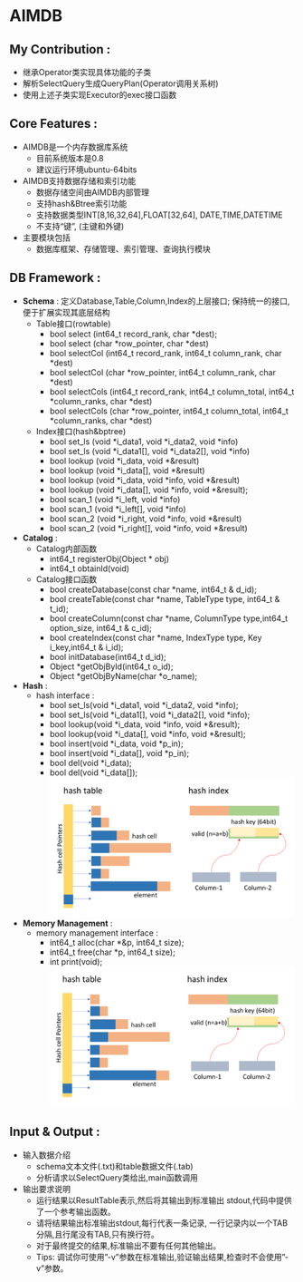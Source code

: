 # AIMDB

## My Contribution :

* 继承Operator类实现具体功能的子类
* 解析SelectQuery生成QueryPlan(Operator调用关系树)
* 使用上述子类实现Executor的exec接口函数

## Core Features :

* AIMDB是一个内存数据库系统
    * 目前系统版本是0.8
    * 建议运行环境ubuntu-64bits
* AIMDB支持数据存储和索引功能
    * 数据存储空间由AIMDB内部管理
    * 支持hash&Btree索引功能
    * 支持数据类型INT[8,16,32,64],FLOAT[32,64], DATE,TIME,DATETIME
    * 不支持“键”, (主键和外键)
* 主要模块包括
    * 数据库框架、存储管理、索引管理、查询执行模块


## DB Framework :

* **Schema** : 定义Database,Table,Column,Index的上层接口; 保持统一的接口,便于扩展实现其底层结构
    * Table接口(rowtable)
        * bool select (int64_t record_rank, char *dest);
        * bool select (char *row_pointer, char *dest)
        * bool selectCol (int64_t record_rank, int64_t
        column_rank, char *dest)
        * bool selectCol (char *row_pointer, int64_t
        column_rank, char *dest)
        * bool selectCols (int64_t record_rank, int64_t
        column_total, int64_t *column_ranks, char *dest)
        * bool selectCols (char *row_pointer, int64_t
        column_total, int64_t *column_ranks, char *dest)
    * Index接口(hash&bptree)
        * bool set_ls (void *i_data1, void *i_data2, void *info)
        * bool set_ls (void *i_data1[], void *i_data2[], void *info)
        * bool lookup (void *i_data, void *&result)
        * bool lookup (void *i_data[], void *&result)
        * bool lookup (void *i_data, void *info, void *&result)
        * bool lookup (void *i_data[], void *info, void *&result);
        * bool scan_1 (void *i_left, void *info)
        * bool scan_1 (void *i_left[], void *info)
        * bool scan_2 (void *i_right, void *info, void *&result)
        * bool scan_2 (void *i_right[], void *info, void *&result)
* **Catalog** : 
    * Catalog内部函数
        * int64_t registerObj(Object * obj)
        * int64_t obtainId(void)
    * Catalog接口函数
        * bool createDatabase(const char *name, int64_t & d_id);
        * bool createTable(const char *name, TableType type, int64_t & t_id);
        * bool createColumn(const char *name, ColumnType type,int64_t option_size, int64_t & c_id);
        * bool createIndex(const char *name, IndexType type, Key i_key,int64_t & i_id);
        * bool initDatabase(int64_t d_id);
        * Object *getObjById(int64_t o_id);
        * Object *getObjByName(char *o_name);
* **Hash** :
    * hash interface :
        * bool set_ls(void *i_data1, void *i_data2, void *info);
        * bool set_ls(void *i_data1[], void *i_data2[], void *info);
        * bool lookup(void *i_data, void *info, void *&result);
        * bool lookup(void *i_data[], void *info, void *&result);
        * bool insert(void *i_data, void *p_in);
        * bool insert(void *i_data[], void *p_in);
        * bool del(void *i_data);
        * bool del(void *i_data[]);
    ![cpu-1](/resources/db-1.png)
* **Memory Management** :
    * memory management interface :
        * int64_t alloc(char *&p, int64_t size);
        * int64_t free(char *p, int64_t size);
        * int print(void);
    ![cpu-1](/resources/db-2.png)

## Input & Output :

* 输入数据介绍
    * schema文本文件(.txt)和table数据文件(.tab)
    * 分析请求以SelectQuery类给出,main函数调用
* 输出要求说明
    * 运行结果以ResultTable表示,然后将其输出到标准输出 stdout,代码中提供了一个参考输出函数。
    * 请将结果输出标准输出stdout,每行代表一条记录, 一行记录内以一个TAB分隔,且行尾没有TAB,只有换行符。
    * 对于最终提交的结果,标准输出不要有任何其他输出。
    * Tips: 调试你可使用”-v”参数在标准输出,验证输出结果,检查时不会使用”-v”参数。

